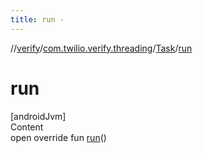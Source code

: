 ```yaml
---
title: run -
---
```

//[verify](../../index.md)/[com.twilio.verify.threading](../index.md)/[Task](index.md)/[run](run.md)



# run  
[androidJvm]  
Content  
open override fun [run](run.md)()  



